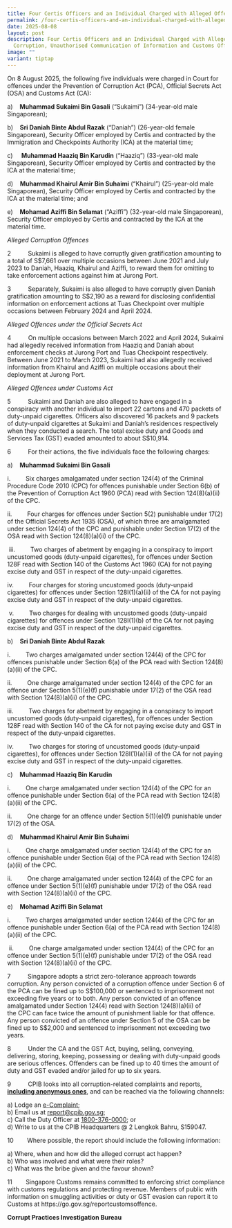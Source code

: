```yaml
---
title: Four Certis Officers and an Individual Charged with Alleged Offences
permalink: /four-certis-officers-and-an-individual-charged-with-alleged-offences/
date: 2025-08-08
layout: post
description: Four Certis Officers and an Individual Charged with Alleged
  Corruption, Unauthorised Communication of Information and Customs Offences
image: ""
variant: tiptap
---
```

<p>On 8 August 2025, the following five individuals were charged in Court
for offences under the Prevention of Corruption Act (PCA), Official Secrets
Act (OSA) and Customs Act (CA):</p>
<p>a)&nbsp;&nbsp;&nbsp; <strong>Muhammad Sukaimi Bin Gasali</strong> (“Sukaimi”)
(34-year-old male Singaporean);</p>
<p>b)&nbsp;&nbsp;&nbsp; <strong>Sri Daniah Binte Abdul Razak</strong> (“Daniah”)
(26-year-old female Singaporean), Security Officer employed by Certis and
contracted by the Immigration and Checkpoints Authority (ICA) at the material
time;</p>
<p>c)&nbsp;&nbsp;&nbsp;&nbsp; <strong>Muhammad Haaziq Bin Karudin</strong> (“Haaziq”)
(33-year-old male Singaporean), Security Officer employed by Certis and
contracted by the ICA at the material time;</p>
<p>d)&nbsp;&nbsp;&nbsp; <strong>Muhammad Khairul Amir Bin Suhaimi</strong> (“Khairul”)
(25-year-old male Singaporean), Security Officer employed by Certis and
contracted by the ICA at the material time; and</p>
<p>e)&nbsp;&nbsp;&nbsp; <strong>Mohamad Aziffi Bin Selamat</strong> (“Aziffi”)
(32-year-old male Singaporean), Security Officer employed by Certis and
contracted by the ICA at the material time.</p>
<p><em>Alleged Corruption Offences</em>
</p>
<p>2&nbsp;&nbsp;&nbsp;&nbsp;&nbsp;&nbsp;&nbsp;&nbsp;&nbsp; Sukaimi is alleged
to have corruptly given gratification amounting to a total of S$7,661 over
multiple occasions between June 2021 and July 2023 to Daniah, Haaziq, Khairul
and Aziffi, to reward them for omitting to take enforcement actions against
him at Jurong Port.</p>
<p>3&nbsp;&nbsp;&nbsp;&nbsp;&nbsp;&nbsp;&nbsp;&nbsp;&nbsp; Separately, Sukaimi
is also alleged to have corruptly given Daniah gratification amounting
to S$2,190 as a reward for disclosing confidential information on enforcement
actions at Tuas Checkpoint over multiple occasions between February 2024
and April 2024.</p>
<p><em>Alleged Offences under the Official Secrets Act</em>
</p>
<p>4&nbsp;&nbsp;&nbsp;&nbsp;&nbsp;&nbsp;&nbsp;&nbsp;&nbsp; On multiple occasions
between March 2022 and April 2024, Sukaimi had allegedly received information
from Haaziq and Daniah about enforcement checks at Jurong Port and Tuas
Checkpoint respectively. Between June 2021 to March 2023, Sukaimi had also
allegedly received information from Khairul and Aziffi on multiple occasions
about their deployment at Jurong Port.</p>
<p><em>Alleged Offences under Customs Act</em>
</p>
<p>5&nbsp;&nbsp;&nbsp;&nbsp;&nbsp;&nbsp;&nbsp;&nbsp;&nbsp; Sukaimi and Daniah
are also alleged to have engaged in a conspiracy with another individual
to import 22 cartons and 470 packets of duty-unpaid cigarettes. Officers
also discovered 16 packets and 9 packets of duty-unpaid cigarettes at Sukaimi
and Daniah’s residences respectively when they conducted a search. The
total excise duty and Goods and Services Tax (GST) evaded amounted to about
S$10,914.</p>
<p>6&nbsp;&nbsp;&nbsp;&nbsp;&nbsp;&nbsp;&nbsp;&nbsp;&nbsp; For their actions,
the five individuals face the following charges:</p>
<p>a)&nbsp;&nbsp;&nbsp; <strong>Muhammad Sukaimi Bin Gasali</strong>
</p>
<p>i.&nbsp;&nbsp;&nbsp;&nbsp;&nbsp;&nbsp;&nbsp;&nbsp; Six charges amalgamated
under section 124(4) of the Criminal Procedure Code 2010 (CPC) for offences
punishable under Section 6(b) of the&nbsp;Prevention of Corruption Act
1960&nbsp;(PCA) read with Section 124(8)(a)(ii) of the<em> </em>CPC.&nbsp;</p>
<p>ii.&nbsp;&nbsp;&nbsp;&nbsp;&nbsp;&nbsp;&nbsp;&nbsp; Four charges for offences
under Section 5(2) punishable under 17(2) of the Official Secrets Act 1935
(OSA), of which three are amalgamated under section 124(4) of the CPC<em> </em>and
punishable under Section 17(2) of the OSA<em> </em>read with Section 124(8)(a)(ii)
of the CPC.</p>
<p>&nbsp;iii.&nbsp;&nbsp;&nbsp;&nbsp;&nbsp;&nbsp;&nbsp;&nbsp; Two charges
of abetment by engaging in a conspiracy to import uncustomed goods (duty-unpaid
cigarettes), for offences under Section 128F read with Section 140 of the
Customs Act 1960 (CA) for not paying excise duty and GST in respect of
the duty-unpaid cigarettes.</p>
<p>iv.&nbsp;&nbsp;&nbsp;&nbsp;&nbsp;&nbsp;&nbsp;&nbsp; Four charges for storing
uncustomed goods (duty-unpaid cigarettes) for offences under Section 128I(1)(a)(ii)
of the CA for not paying excise duty and GST in respect of the duty-unpaid
cigarettes.</p>
<p>&nbsp;v.&nbsp;&nbsp;&nbsp;&nbsp;&nbsp;&nbsp;&nbsp;&nbsp; Two charges for
dealing with uncustomed goods (duty-unpaid cigarettes) for offences under
Section 128I(1)(b) of the CA for not paying excise duty and GST in respect
of the duty-unpaid cigarettes.</p>
<p>b)&nbsp;&nbsp;&nbsp; <strong>Sri Daniah Binte Abdul Razak</strong>
</p>
<p>i.&nbsp;&nbsp;&nbsp;&nbsp;&nbsp;&nbsp;&nbsp;&nbsp; Two charges amalgamated
under section 124(4) of the CPC<em> </em>for offences<em> </em>punishable
under Section 6(a) of the&nbsp;PCA&nbsp;read with Section 124(8)(a)(ii)
of the<em> </em>CPC.</p>
<p>ii.&nbsp;&nbsp;&nbsp;&nbsp;&nbsp;&nbsp;&nbsp;&nbsp; One charge amalgamated
under section 124(4) of the CPC<em> </em>for an offence under Section 5(1)(e)(f)
punishable under 17(2) of the OSA read with Section 124(8)(a)(ii) of the&nbsp;CPC.</p>
<p>iii.&nbsp;&nbsp;&nbsp;&nbsp;&nbsp;&nbsp;&nbsp;&nbsp; Two charges for abetment
by engaging in a conspiracy to import uncustomed goods (duty-unpaid cigarettes),
for offences under Section 128F read with Section 140 of the CA for not
paying excise duty and GST in respect of the duty-unpaid cigarettes.</p>
<p>iv.&nbsp;&nbsp;&nbsp;&nbsp;&nbsp;&nbsp;&nbsp;&nbsp; Two charges for storing
of uncustomed goods (duty-unpaid cigarettes), for offences under Section
128I(1)(a)(ii) of the CA for not paying excise duty and GST in respect
of the duty-unpaid cigarettes.</p>
<p>c)&nbsp;&nbsp;&nbsp; <strong>Muhammad Haaziq Bin Karudin</strong>
</p>
<p>i.&nbsp;&nbsp;&nbsp;&nbsp;&nbsp;&nbsp;&nbsp;&nbsp; One charge amalgamated
under section 124(4) of the CPC<em> </em>for an offence<em> </em>punishable
under Section 6(a) of the&nbsp;PCA<em> </em>read with Section 124(8)(a)(ii)
of the<em> </em>CPC.</p>
<p>ii.&nbsp;&nbsp;&nbsp;&nbsp;&nbsp;&nbsp;&nbsp;&nbsp; One charge for an
offence under Section 5(1)(e)(f) punishable under 17(2) of the OSA.</p>
<p>d)&nbsp;&nbsp;&nbsp; <strong>Muhammad Khairul Amir Bin Suhaimi</strong>
</p>
<p>i.&nbsp;&nbsp;&nbsp;&nbsp;&nbsp;&nbsp;&nbsp;&nbsp; One charge amalgamated
under section 124(4) of the CPC<em> </em>for an offence punishable under
Section 6(a) of the&nbsp;PCA&nbsp;read with Section 124(8)(a)(ii) of the&nbsp;CPC<em>.</em>
</p>
<p>ii.&nbsp;&nbsp;&nbsp;&nbsp;&nbsp;&nbsp;&nbsp;&nbsp; One charge amalgamated
under section 124(4) of the CPC<em> </em>for an offence under Section 5(1)(e)(f)
punishable under 17(2) of the OSA read with Section 124(8)(a)(ii) of the&nbsp;CPC.</p>
<p>e)&nbsp;&nbsp;&nbsp; <strong>Mohamad Aziffi Bin Selamat</strong>
</p>
<p>i.&nbsp;&nbsp;&nbsp;&nbsp;&nbsp;&nbsp;&nbsp;&nbsp; Two charges amalgamated
under section 124(4) of the CPC<em> </em>for an offence punishable under
Section 6(a) of the&nbsp;PCA&nbsp;read with Section 124(8)(a)(ii) of the&nbsp;CPC<em>.</em>
</p>
<p>&nbsp;ii.&nbsp;&nbsp;&nbsp;&nbsp;&nbsp;&nbsp;&nbsp;&nbsp; One charge amalgamated
under section 124(4) of the CPC for an offence under Section 5(1)(e)(f)
punishable under 17(2) of the OSA read with Section 124(8)(a)(ii) of the&nbsp;CPC.</p>
<p>7&nbsp;&nbsp;&nbsp;&nbsp;&nbsp;&nbsp;&nbsp;&nbsp;&nbsp; Singapore adopts
a strict zero-tolerance approach towards corruption. Any person convicted
of a corruption offence under Section 6 of the PCA<em> </em>can be fined
up to S$100,000 or sentenced to imprisonment not exceeding five years or
to both. Any person convicted of an offence amalgamated under Section 124(4)
read with Section 124(8)(a)(ii) of the&nbsp;CPC&nbsp;can face twice the
amount of punishment liable for that offence. Any person convicted of an
offence under Section 5 of the OSA can be fined up to S$2,000 and sentenced
to imprisonment not exceeding two years.</p>
<p>8&nbsp;&nbsp;&nbsp;&nbsp;&nbsp;&nbsp;&nbsp;&nbsp;&nbsp; Under the CA and
the GST Act, buying, selling, conveying, delivering, storing, keeping,
possessing or dealing with duty-unpaid goods are serious offences. Offenders
can be fined up to 40 times the amount of duty and GST evaded and/or jailed
for up to six years.</p>
<p>9&nbsp;&nbsp;&nbsp;&nbsp;&nbsp;&nbsp;&nbsp;&nbsp;&nbsp; CPIB looks into
all corruption-related complaints and reports, <strong><u>including anonymous ones</u></strong>,
and can be reached via the following channels:</p>
<p>a) Lodge an <a href="https://www.cpib.gov.sg/e-services/e-complaint-for-corrupt-conduct/" rel="noopener nofollow" target="_blank"><u>e-Complaint</u></a>;
<br>b) Email us at <a href="mailto:report@cpib.gov.sg" rel="noopener noreferrer nofollow" target="_blank"><u>report@cpib.gov.sg</u></a>;&nbsp;
<br>c) Call the Duty Officer at <a href="tel:1800-376-0000" rel="noopener noreferrer nofollow" target="_blank"><u>1800-376-0000</u></a>; or
<br>d) Write to us at the CPIB Headquarters @ 2 Lengkok Bahru, S159047.</p>
<p>10&nbsp;&nbsp;&nbsp;&nbsp;&nbsp;&nbsp;&nbsp; Where possible, the report
should include the following information:</p>
<p>a) Where, when and how did the alleged corrupt act happen?
<br>b) Who was involved and what were their roles?
<br>c) What was the bribe given and the favour shown?</p>
<p>11&nbsp;&nbsp;&nbsp;&nbsp;&nbsp;&nbsp;&nbsp; Singapore Customs remains
committed to enforcing strict compliance with customs regulations and protecting
revenue. Members of public with information on smuggling activities or
duty or GST evasion can report it to Customs at <a rel="noopener noreferrer nofollow" target="_blank">https://go.gov.sg/reportcustomsoffence</a>.</p>
<p><strong>Corrupt Practices Investigation Bureau</strong>
<br>
</p>